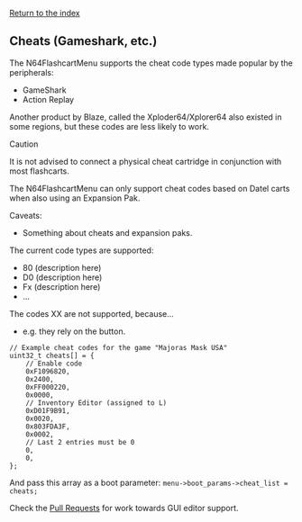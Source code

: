 [Return to the index](./00_index.md)
## Cheats (Gameshark, etc.)

The N64FlashcartMenu supports the cheat code types made popular by the peripherals:
- GameShark
- Action Replay

Another product by Blaze, called the Xploder64/Xplorer64 also existed in some regions, but these codes are less likely to work.

> [!CAUTION]
> It is not advised to connect a physical cheat cartridge in conjunction with most flashcarts.


The N64FlashcartMenu can only support cheat codes based on Datel carts when also using an Expansion Pak.

Caveats:
- Something about cheats and expansion paks.

The current code types are supported:
- 80 (description here)
- D0 (description here)
- Fx (description here)
- ...

The codes XX are not supported, because...
- e.g. they rely on the button.

```
// Example cheat codes for the game "Majoras Mask USA"
uint32_t cheats[] = {
    // Enable code
    0xF1096820,
    0x2400,
    0xFF000220,
    0x0000,
    // Inventory Editor (assigned to L)
    0xD01F9B91,
    0x0020,
    0x803FDA3F,
    0x0002,
    // Last 2 entries must be 0
    0,
    0,
};
```

And pass this array as a boot parameter: `menu->boot_params->cheat_list = cheats;`

Check the [Pull Requests](https://github.com/Polprzewodnikowy/N64FlashcartMenu/pulls) for work towards GUI editor support.
